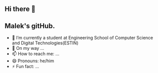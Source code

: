 ## Hi there 👋

## Malek's gitHub.

- 🔭 I’m currently a student at Engineering School of Computer Science and Digital Technologies(ESTIN)
- 🌱 On my way ... 
- 📫 How to reach me: ...
- 😄 Pronouns: he/him
- ⚡ Fun fact: ...
